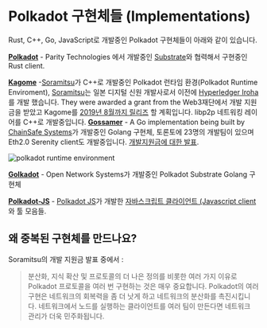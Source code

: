 # Polkadot 구현체들 (Implementations)

Rust, C++, Go, JavaScript로 개발중인 Polkadot 구현체들이 아래와 같이 있습니다.

[**Polkadot**](https://github.com/paritytech/polkadot) - Parity Technologies 에서 개발중인 [Substrate](https://github.com/paritytech/substrate)와 협력해서 구현중인 Rust client.

[**Kagome**](https://github.com/soramitsu/kagome) -[Soramitsu](https://github.com/soramitsu)가 C++로 개발중인 Polkadot 런타임 환경(Polkadot Runtime Enviroment), [Soramitsu](https://github.com/soramitsu)는 일본 디지털 신원 개발사로서 이전에 [Hyperledger Iroha](https://iroha.tech)를 개발 했습니다. They were awarded a grant from the Web3재단에서 개발 지원금을 받았고 Kagome를 [2019년 8월까지 릴리즈](https://medium.com/web3foundation/w3f-grants-soramitsu-to-implement-polkadot-runtime-environment-in-c-cf3baa08cbe6) 할 계획입니다. libp2p 네트워킹 레이어를 C++로 개발중입니다.
[**Gossamer**](https://github.com/ChainSafeSystems/gossamer) - A Go implementation being built by [ChainSafe Systems](https://github.com/ChainSafeSystems)가 개발중인 Golang 구현체, 토론토에 23명의 개발팀이 있으며 Eth2.0 Serenity client도 개발중입니다. [개발지원금에 대한 발표](https://medium.com/web3foundation/w3f-grants-chainsafe-to-implement-polkadot-runtime-environment-in-go-ca4973c9edaf).

<img src="../../../img/updated_pre.png" alt="polkadot runtime environment" class="polka-re"/>

[**Golkadot**](https://github.com/opennetsys/golkadot) - Open Network Systems가 개발중인  Polkadot Substrate Golang 구현체

[**Polkadot-JS**](https://github.com/polkadot-js) - [Polkadot JS](https://polkadot.js.org/)가 개발한 [자바스크립트 클라이언트 (Javascript client](https://github.com/polkadot-js/client) 와 툴 모음들.

## 왜 중복된 구현체를 만드나요?

Soramitsu의 개발 지원금 발표 중에서 :

> 분산화, 지식 확산 및 프로토콜의 더 나은 정의를 비롯한 여러 가지 이유로 Polkadot 프로토콜을 여러 번 구현하는 것은 매우 중요합니다. Polkadot의 여러 구현은 네트워크의 회복력을 좀 더 낫게 하고 네트워크의 분산화를 촉진시킵니다. 네트워크에서 노드를 실행하는 클라이언트를 여러 팀이 만든다면 네트워크 관리가 더욱 민주화됩니다.